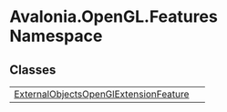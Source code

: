 # Avalonia.OpenGL.Features Namespace






## Classes
<table>
<tr>
<td><a href="T_Avalonia_OpenGL_Features_ExternalObjectsOpenGlExtensionFeature">ExternalObjectsOpenGlExtensionFeature</a></td>
<td> </td>
</tr>
</table>
